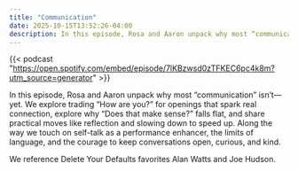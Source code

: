 ```yaml
---
title: "Communication"
date: 2025-10-15T13:52:26-04:00
description: In this episode, Rosa and Aaron unpack why most “communication” isn’t—yet.
---
```


{{< podcast "https://open.spotify.com/embed/episode/7lKBzwsd0zTFKEC6pc4k8m?utm_source=generator" >}}

In this episode, Rosa and Aaron unpack why most “communication” isn’t—yet. We
explore trading “How are you?” for openings that spark real connection, explore
why “Does that make sense?” falls flat, and share practical moves like
reflection and slowing down to speed up. Along the way we touch on self-talk as
a performance enhancer, the limits of language, and the courage to keep
conversations open, curious, and kind.

We reference Delete Your Defaults favorites Alan Watts and Joe Hudson.
